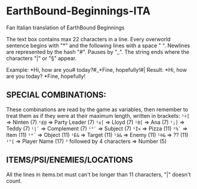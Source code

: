 # EarthBound-Beginnings-ITA
Fan Italian translation of EarthBound Beginnings

The text box contains max 22 characters in a line.
Every overworld sentence begins with "*" and the following lines with a space " ".
Newlines are represented by the hash "#".
Pauses by "_".
The string ends where the characters "|" or "§" appear.

Example:
*Hi, how are you# today?#_*Fine, hopefully!#|
Result:
*Hi, how are you
 today?
*Fine, hopefully!

SPECIAL COMBINATIONS:
---
These combinations are read by the game as variables, then remember to treat them as if they were at their maximum length, written in brackets:
` ¹÷[ ` => Ninten (7)
` ¹£@ ` => Party Leader (7)
` ¹x[ ` => Lloyd (7)
` ¹8[ ` => Ana (7)
` ¹¡] ` => Teddy (7)
`` ¹|` `` => Complement (7)
`` ¹°` `` => Subject (7)
` ¹Ì× ` => Pizza (11)
`` ¹%` `` => Item (11)
`` ¹⁴` `` => Object (11)
` ¹É& ` => Target (11)
` ¹à& ` => Enemy (11)
` ¹®& ` => ?? (11)
` ¹°[ ` => Player Name (17)
` ³ ` followed by 4 characters => Number (5)

ITEMS/PSI/ENEMIES/LOCATIONS
---
All the lines in items.txt must can't be longer than 11 characters, "|" doesn't count.
